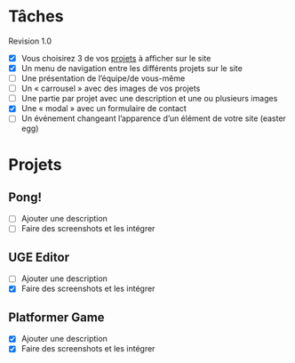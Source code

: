 # Tâches

Revision 1.0

- [x] Vous choisirez 3 de vos [projets](#projets) à afficher sur le site
- [x] Un menu de navigation entre les différents projets sur le site
- [ ] Une présentation de l’équipe/de vous-même
- [ ] Un « carrousel » avec des images de vos projets
- [ ] Une partie par projet avec une description et une ou plusieurs images
- [x] Une « modal » avec un formulaire de contact
- [ ] Un événement changeant l’apparence d’un élément de votre site (easter egg)

# Projets

## Pong!

- [ ] Ajouter une description
- [ ] Faire des screenshots et les intégrer

## UGE Editor

- [ ] Ajouter une description
- [x] Faire des screenshots et les intégrer

## Platformer Game

- [x] Ajouter une description
- [x] Faire des screenshots et les intégrer
